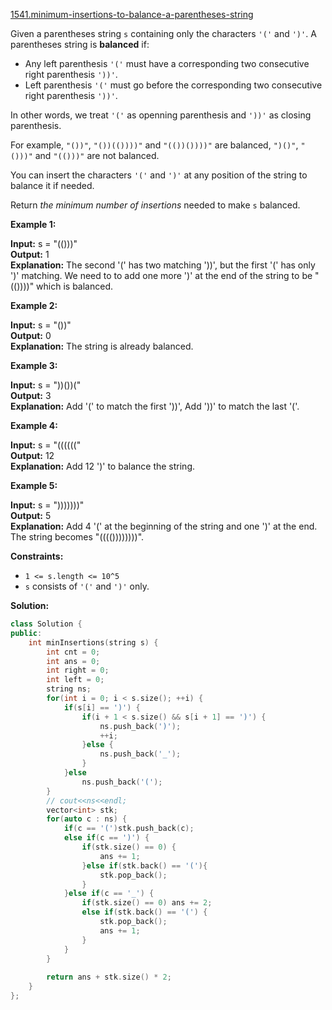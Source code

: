[1541.minimum-insertions-to-balance-a-parentheses-string](https://leetcode.com/problems/minimum-insertions-to-balance-a-parentheses-string/)  

Given a parentheses string `s` containing only the characters `'('` and `')'`. A parentheses string is **balanced** if:

*   Any left parenthesis `'('` must have a corresponding two consecutive right parenthesis `'))'`.
*   Left parenthesis `'('` must go before the corresponding two consecutive right parenthesis `'))'`.

In other words, we treat `'('` as openning parenthesis and `'))'` as closing parenthesis.

For example, `"())"`, `"())(())))"` and `"(())())))"` are balanced, `")()"`, `"()))"` and `"(()))"` are not balanced.

You can insert the characters `'('` and `')'` at any position of the string to balance it if needed.

Return _the minimum number of insertions_ needed to make `s` balanced.

**Example 1:**

  
**Input:** s = "(()))"  
**Output:** 1  
**Explanation:** The second '(' has two matching '))', but the first '(' has only ')' matching. We need to to add one more ')' at the end of the string to be "(())))" which is balanced.  

**Example 2:**

  
**Input:** s = "())"  
**Output:** 0  
**Explanation:** The string is already balanced.  

**Example 3:**

  
**Input:** s = "))())("  
**Output:** 3  
**Explanation:** Add '(' to match the first '))', Add '))' to match the last '('.  

**Example 4:**

  
**Input:** s = "(((((("  
**Output:** 12  
**Explanation:** Add 12 ')' to balance the string.  

**Example 5:**

  
**Input:** s = ")))))))"  
**Output:** 5  
**Explanation:** Add 4 '(' at the beginning of the string and one ')' at the end. The string becomes "(((())))))))".  

**Constraints:**

*   `1 <= s.length <= 10^5`
*   `s` consists of `'('` and `')'` only.  



**Solution:**  

```cpp
class Solution {
public:
    int minInsertions(string s) {
        int cnt = 0;
        int ans = 0;
        int right = 0;
        int left = 0;
        string ns;
        for(int i = 0; i < s.size(); ++i) {
            if(s[i] == ')') {
                if(i + 1 < s.size() && s[i + 1] == ')') {
                    ns.push_back(')');
                    ++i;
                }else {
                    ns.push_back('_');
                }
            }else 
                ns.push_back('(');
        }
        // cout<<ns<<endl;
        vector<int> stk;
        for(auto c : ns) {
            if(c == '(')stk.push_back(c);
            else if(c == ')') {
                if(stk.size() == 0) {
                    ans += 1;
                }else if(stk.back() == '('){
                    stk.pop_back();
                }
            }else if(c == '_') {
                if(stk.size() == 0) ans += 2;
                else if(stk.back() == '(') {
                    stk.pop_back();
                    ans += 1;
                }
            }
        }
        
        return ans + stk.size() * 2;
    }
};


```
      